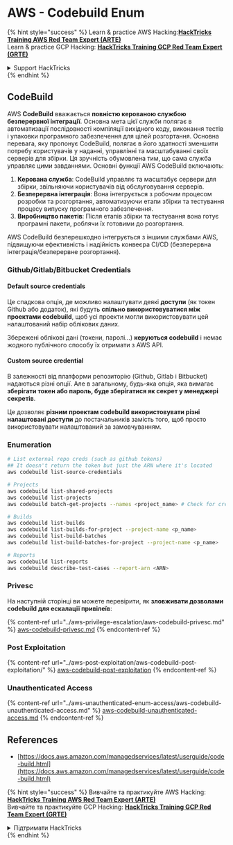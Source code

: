 # AWS - Codebuild Enum

{% hint style="success" %}
Learn & practice AWS Hacking:<img src="../../../.gitbook/assets/image (1) (1) (1) (1).png" alt="" data-size="line">[**HackTricks Training AWS Red Team Expert (ARTE)**](https://training.hacktricks.xyz/courses/arte)<img src="../../../.gitbook/assets/image (1) (1) (1) (1).png" alt="" data-size="line">\
Learn & practice GCP Hacking: <img src="../../../.gitbook/assets/image (2) (1).png" alt="" data-size="line">[**HackTricks Training GCP Red Team Expert (GRTE)**<img src="../../../.gitbook/assets/image (2) (1).png" alt="" data-size="line">](https://training.hacktricks.xyz/courses/grte)

<details>

<summary>Support HackTricks</summary>

* Check the [**subscription plans**](https://github.com/sponsors/carlospolop)!
* **Join the** 💬 [**Discord group**](https://discord.gg/hRep4RUj7f) or the [**telegram group**](https://t.me/peass) or **follow** us on **Twitter** 🐦 [**@hacktricks\_live**](https://twitter.com/hacktricks_live)**.**
* **Share hacking tricks by submitting PRs to the** [**HackTricks**](https://github.com/carlospolop/hacktricks) and [**HackTricks Cloud**](https://github.com/carlospolop/hacktricks-cloud) github repos.

</details>
{% endhint %}

## CodeBuild

AWS **CodeBuild** вважається **повністю керованою службою безперервної інтеграції**. Основна мета цієї служби полягає в автоматизації послідовності компіляції вихідного коду, виконання тестів і упаковки програмного забезпечення для цілей розгортання. Основна перевага, яку пропонує CodeBuild, полягає в його здатності зменшити потребу користувачів у наданні, управлінні та масштабуванні своїх серверів для збірки. Ця зручність обумовлена тим, що сама служба управляє цими завданнями. Основні функції AWS CodeBuild включають:

1. **Керована служба**: CodeBuild управляє та масштабує сервери для збірки, звільняючи користувачів від обслуговування серверів.
2. **Безперервна інтеграція**: Вона інтегрується з робочим процесом розробки та розгортання, автоматизуючи етапи збірки та тестування процесу випуску програмного забезпечення.
3. **Виробництво пакетів**: Після етапів збірки та тестування вона готує програмні пакети, роблячи їх готовими до розгортання.

AWS CodeBuild безперешкодно інтегрується з іншими службами AWS, підвищуючи ефективність і надійність конвеєра CI/CD (безперервна інтеграція/безперервне розгортання).

### **Github/Gitlab/Bitbucket Credentials**

#### **Default source credentials**

Це спадкова опція, де можливо налаштувати деякі **доступи** (як токен Github або додаток), які будуть **спільно використовуватися між проектами codebuild**, щоб усі проекти могли використовувати цей налаштований набір облікових даних.

Збережені облікові дані (токени, паролі...) **керуються codebuild** і немає жодного публічного способу їх отримати з AWS API.

#### Custom source credential

В залежності від платформи репозиторію (Github, Gitlab і Bitbucket) надаються різні опції. Але в загальному, будь-яка опція, яка вимагає **зберігати токен або пароль, буде зберігатися як секрет у менеджері секретів**.

Це дозволяє **різним проектам codebuild використовувати різні налаштовані доступи** до постачальників замість того, щоб просто використовувати налаштований за замовчуванням. 

### Enumeration
```bash
# List external repo creds (such as github tokens)
## It doesn't return the token but just the ARN where it's located
aws codebuild list-source-credentials

# Projects
aws codebuild list-shared-projects
aws codebuild list-projects
aws codebuild batch-get-projects --names <project_name> # Check for creds in env vars

# Builds
aws codebuild list-builds
aws codebuild list-builds-for-project --project-name <p_name>
aws codebuild list-build-batches
aws codebuild list-build-batches-for-project --project-name <p_name>

# Reports
aws codebuild list-reports
aws codebuild describe-test-cases --report-arn <ARN>
```
### Privesc

На наступній сторінці ви можете перевірити, як **зловживати дозволами codebuild для ескалації привілеїв**:

{% content-ref url="../aws-privilege-escalation/aws-codebuild-privesc.md" %}
[aws-codebuild-privesc.md](../aws-privilege-escalation/aws-codebuild-privesc.md)
{% endcontent-ref %}

### Post Exploitation

{% content-ref url="../aws-post-exploitation/aws-codebuild-post-exploitation/" %}
[aws-codebuild-post-exploitation](../aws-post-exploitation/aws-codebuild-post-exploitation/)
{% endcontent-ref %}

### Unauthenticated Access

{% content-ref url="../aws-unauthenticated-enum-access/aws-codebuild-unauthenticated-access.md" %}
[aws-codebuild-unauthenticated-access.md](../aws-unauthenticated-enum-access/aws-codebuild-unauthenticated-access.md)
{% endcontent-ref %}

## References

* [https://docs.aws.amazon.com/managedservices/latest/userguide/code-build.html](https://docs.aws.amazon.com/managedservices/latest/userguide/code-build.html)

{% hint style="success" %}
Вивчайте та практикуйте AWS Hacking:<img src="../../../.gitbook/assets/image (1) (1) (1) (1).png" alt="" data-size="line">[**HackTricks Training AWS Red Team Expert (ARTE)**](https://training.hacktricks.xyz/courses/arte)<img src="../../../.gitbook/assets/image (1) (1) (1) (1).png" alt="" data-size="line">\
Вивчайте та практикуйте GCP Hacking: <img src="../../../.gitbook/assets/image (2) (1).png" alt="" data-size="line">[**HackTricks Training GCP Red Team Expert (GRTE)**<img src="../../../.gitbook/assets/image (2) (1).png" alt="" data-size="line">](https://training.hacktricks.xyz/courses/grte)

<details>

<summary>Підтримати HackTricks</summary>

* Перевірте [**плани підписки**](https://github.com/sponsors/carlospolop)!
* **Приєднуйтесь до** 💬 [**групи Discord**](https://discord.gg/hRep4RUj7f) або [**групи telegram**](https://t.me/peass) або **слідкуйте** за нами в **Twitter** 🐦 [**@hacktricks\_live**](https://twitter.com/hacktricks_live)**.**
* **Діліться хакерськими трюками, надсилаючи PR до** [**HackTricks**](https://github.com/carlospolop/hacktricks) та [**HackTricks Cloud**](https://github.com/carlospolop/hacktricks-cloud) репозиторіїв на github.

</details>
{% endhint %}
